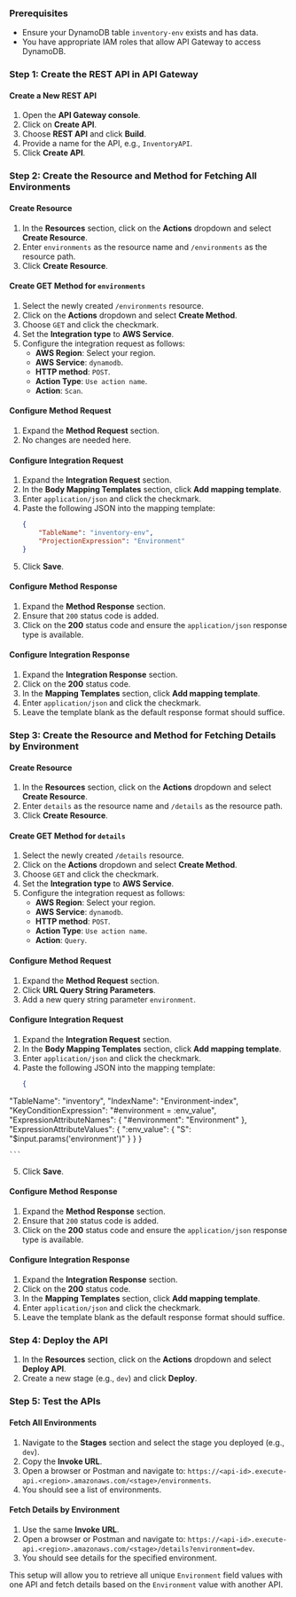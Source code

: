 ### Prerequisites
- Ensure your DynamoDB table `inventory-env` exists and has data.
- You have appropriate IAM roles that allow API Gateway to access DynamoDB.

### Step 1: Create the REST API in API Gateway

#### Create a New REST API
1. Open the **API Gateway console**.
2. Click on **Create API**.
3. Choose **REST API** and click **Build**.
4. Provide a name for the API, e.g., `InventoryAPI`.
5. Click **Create API**.

### Step 2: Create the Resource and Method for Fetching All Environments

#### Create Resource
1. In the **Resources** section, click on the **Actions** dropdown and select **Create Resource**.
2. Enter `environments` as the resource name and `/environments` as the resource path.
3. Click **Create Resource**.

#### Create GET Method for `environments`
1. Select the newly created `/environments` resource.
2. Click on the **Actions** dropdown and select **Create Method**.
3. Choose `GET` and click the checkmark.
4. Set the **Integration type** to **AWS Service**.
5. Configure the integration request as follows:
   - **AWS Region**: Select your region.
   - **AWS Service**: `dynamodb`.
   - **HTTP method**: `POST`.
   - **Action Type**: `Use action name`.
   - **Action**: `Scan`.

#### Configure Method Request
1. Expand the **Method Request** section.
2. No changes are needed here.

#### Configure Integration Request
1. Expand the **Integration Request** section.
2. In the **Body Mapping Templates** section, click **Add mapping template**.
3. Enter `application/json` and click the checkmark.
4. Paste the following JSON into the mapping template:
    ```json
    {
        "TableName": "inventory-env",
        "ProjectionExpression": "Environment"
    }
    ```
5. Click **Save**.

#### Configure Method Response
1. Expand the **Method Response** section.
2. Ensure that `200` status code is added.
3. Click on the **200** status code and ensure the `application/json` response type is available.

#### Configure Integration Response
1. Expand the **Integration Response** section.
2. Click on the **200** status code.
3. In the **Mapping Templates** section, click **Add mapping template**.
4. Enter `application/json` and click the checkmark.
5. Leave the template blank as the default response format should suffice.

### Step 3: Create the Resource and Method for Fetching Details by Environment

#### Create Resource
1. In the **Resources** section, click on the **Actions** dropdown and select **Create Resource**.
2. Enter `details` as the resource name and `/details` as the resource path.
3. Click **Create Resource**.

#### Create GET Method for `details`
1. Select the newly created `/details` resource.
2. Click on the **Actions** dropdown and select **Create Method**.
3. Choose `GET` and click the checkmark.
4. Set the **Integration type** to **AWS Service**.
5. Configure the integration request as follows:
   - **AWS Region**: Select your region.
   - **AWS Service**: `dynamodb`.
   - **HTTP method**: `POST`.
   - **Action Type**: `Use action name`.
   - **Action**: `Query`.

#### Configure Method Request
1. Expand the **Method Request** section.
2. Click **URL Query String Parameters**.
3. Add a new query string parameter `environment`.

#### Configure Integration Request
1. Expand the **Integration Request** section.
2. In the **Body Mapping Templates** section, click **Add mapping template**.
3. Enter `application/json` and click the checkmark.
4. Paste the following JSON into the mapping template:
    ```json
    {
  "TableName": "inventory",
  "IndexName": "Environment-index",
  "KeyConditionExpression": "#environment = :env_value",
  "ExpressionAttributeNames": {
    "#environment": "Environment"
  },
  "ExpressionAttributeValues": {
    ":env_value": {
      "S": "$input.params('environment')"
    }
  }
}

    ```
5. Click **Save**.

#### Configure Method Response
1. Expand the **Method Response** section.
2. Ensure that `200` status code is added.
3. Click on the **200** status code and ensure the `application/json` response type is available.

#### Configure Integration Response
1. Expand the **Integration Response** section.
2. Click on the **200** status code.
3. In the **Mapping Templates** section, click **Add mapping template**.
4. Enter `application/json` and click the checkmark.
5. Leave the template blank as the default response format should suffice.

### Step 4: Deploy the API

1. In the **Resources** section, click on the **Actions** dropdown and select **Deploy API**.
2. Create a new stage (e.g., `dev`) and click **Deploy**.

### Step 5: Test the APIs

#### Fetch All Environments
1. Navigate to the **Stages** section and select the stage you deployed (e.g., `dev`).
2. Copy the **Invoke URL**.
3. Open a browser or Postman and navigate to: `https://<api-id>.execute-api.<region>.amazonaws.com/<stage>/environments`.
4. You should see a list of environments.

#### Fetch Details by Environment
1. Use the same **Invoke URL**.
2. Open a browser or Postman and navigate to: `https://<api-id>.execute-api.<region>.amazonaws.com/<stage>/details?environment=dev`.
3. You should see details for the specified environment.

This setup will allow you to retrieve all unique `Environment` field values with one API and fetch details based on the `Environment` value with another API.
